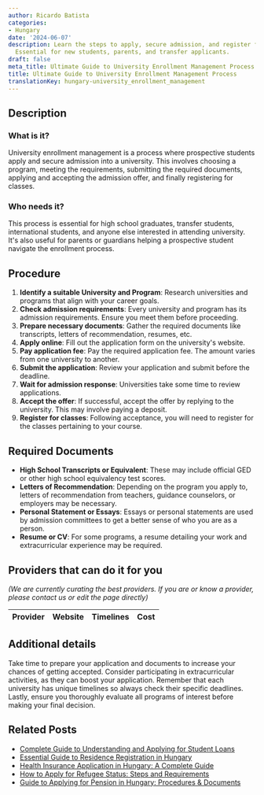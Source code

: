 ```yaml
---
author: Ricardo Batista
categories:
- Hungary
date: '2024-06-07'
description: Learn the steps to apply, secure admission, and register for university.
  Essential for new students, parents, and transfer applicants.
draft: false
meta_title: Ultimate Guide to University Enrollment Management Process
title: Ultimate Guide to University Enrollment Management Process
translationKey: hungary-university_enrollment_management
---
```


## Description
### What is it?
University enrollment management is a process where prospective students apply and secure admission into a university. This involves choosing a program, meeting the requirements, submitting the required documents, applying and accepting the admission offer, and finally registering for classes.

### Who needs it?
This process is essential for high school graduates, transfer students, international students, and anyone else interested in attending university. It's also useful for parents or guardians helping a prospective student navigate the enrollment process.

## Procedure
1. **Identify a suitable University and Program**: Research universities and programs that align with your career goals.
2. **Check admission requirements**: Every university and program has its admission requirements. Ensure you meet them before proceeding.
3. **Prepare necessary documents**: Gather the required documents like transcripts, letters of recommendation, resumes, etc.
4. **Apply online**: Fill out the application form on the university's website.
5. **Pay application fee**: Pay the required application fee. The amount varies from one university to another.
6. **Submit the application**: Review your application and submit before the deadline.
7. **Wait for admission response**: Universities take some time to review applications.
8. **Accept the offer**: If successful, accept the offer by replying to the university. This may involve paying a deposit.
9. **Register for classes**: Following acceptance, you will need to register for the classes pertaining to your course.

## Required Documents
- **High School Transcripts or Equivalent**: These may include official GED or other high school equivalency test scores.
- **Letters of Recommendation**: Depending on the program you apply to, letters of recommendation from teachers, guidance counselors, or employers may be necessary.
- **Personal Statement or Essays**: Essays or personal statements are used by admission committees to get a better sense of who you are as a person.
- **Resume or CV**: For some programs, a resume detailing your work and extracurricular experience may be required.

## Providers that can do it for you

_(We are currently curating the best providers. If you are or know a provider, please contact us or edit the page directly)_

| Provider        |     Website     |     Timelines    |       Cost      |
| :-------------: | :-------------: |  :-------------: | :-------------: |

## Additional details
Take time to prepare your application and documents to increase your chances of getting accepted. Consider participating in extracurricular activities, as they can boost your application. Remember that each university has unique timelines so always check their specific deadlines. Lastly, ensure you thoroughly evaluate all programs of interest before making your final decision.
## Related Posts

- [Complete Guide to Understanding and Applying for Student Loans](https://tramitit.com/guides/hungary/student_loan_application/)
- [Essential Guide to Residence Registration in Hungary](https://tramitit.com/guides/hungary/residence_registration/)
- [Health Insurance Application in Hungary: A Complete Guide](https://tramitit.com/guides/hungary/healthcare_insurance_application/)
- [How to Apply for Refugee Status: Steps and Requirements](https://tramitit.com/guides/hungary/request_for_refugee_status/)
- [Guide to Applying for Pension in Hungary: Procedures & Documents](https://tramitit.com/guides/hungary/pension_application/)